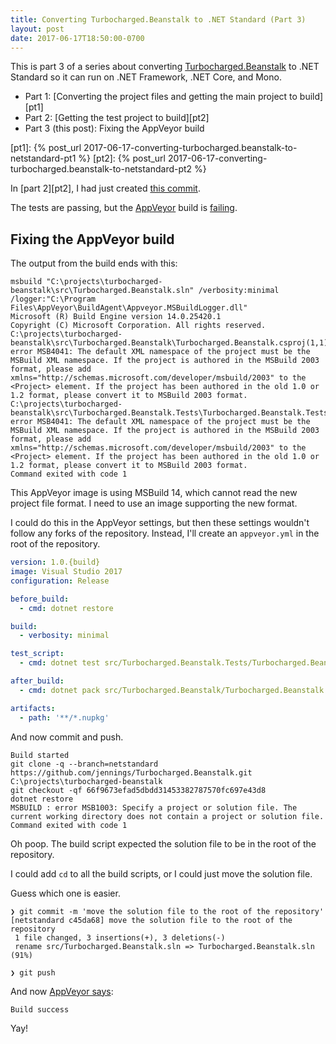 ```yaml
---
title: Converting Turbocharged.Beanstalk to .NET Standard (Part 3)
layout: post
date: 2017-06-17T18:50:00-0700
---
```


This is part 3 of a series about converting [Turbocharged.Beanstalk][tb] to
.NET Standard so it can run on .NET Framework, .NET Core, and Mono.

* Part 1: [Converting the project files and getting the main project to build][pt1]
* Part 2: [Getting the test project to build][pt2]
* Part 3 (this post): Fixing the AppVeyor build

[tb]: https://github.com/jennings/Turbocharged.Beanstalk
[pt1]: {% post_url 2017-06-17-converting-turbocharged.beanstalk-to-netstandard-pt1 %}
[pt2]: {% post_url 2017-06-17-converting-turbocharged.beanstalk-to-netstandard-pt2 %}

In [part 2][pt2], I had just created [this commit][3e6d8b6].

The tests are passing, but the [AppVeyor][appveyor] build is
[failing][failed-build].

[3e6d8b6]: https://github.com/jennings/Turbocharged.Beanstalk/commit/3e6d8b6a1e355aa46cc1b91734970dd3e637c1c7 
[appveyor]: https://www.appveyor.com/
[failed-build]: https://ci.appveyor.com/project/jennings/turbocharged-beanstalk/build/0.1.53


## Fixing the AppVeyor build

The output from the build ends with this:

```
msbuild "C:\projects\turbocharged-beanstalk\src\Turbocharged.Beanstalk.sln" /verbosity:minimal /logger:"C:\Program Files\AppVeyor\BuildAgent\Appveyor.MSBuildLogger.dll"
Microsoft (R) Build Engine version 14.0.25420.1
Copyright (C) Microsoft Corporation. All rights reserved.
C:\projects\turbocharged-beanstalk\src\Turbocharged.Beanstalk\Turbocharged.Beanstalk.csproj(1,1): error MSB4041: The default XML namespace of the project must be the MSBuild XML namespace. If the project is authored in the MSBuild 2003 format, please add xmlns="http://schemas.microsoft.com/developer/msbuild/2003" to the <Project> element. If the project has been authored in the old 1.0 or 1.2 format, please convert it to MSBuild 2003 format.
C:\projects\turbocharged-beanstalk\src\Turbocharged.Beanstalk.Tests\Turbocharged.Beanstalk.Tests.csproj(1,1): error MSB4041: The default XML namespace of the project must be the MSBuild XML namespace. If the project is authored in the MSBuild 2003 format, please add xmlns="http://schemas.microsoft.com/developer/msbuild/2003" to the <Project> element. If the project has been authored in the old 1.0 or 1.2 format, please convert it to MSBuild 2003 format.
Command exited with code 1
```

This AppVeyor image is using MSBuild 14, which cannot read the new project file
format. I need to use an image supporting the new format.

I could do this in the AppVeyor settings, but then these settings wouldn't
follow any forks of the repository. Instead, I'll create an `appveyor.yml` in
the root of the repository.

```yaml
version: 1.0.{build}
image: Visual Studio 2017
configuration: Release

before_build:
  - cmd: dotnet restore

build:
  - verbosity: minimal

test_script:
  - cmd: dotnet test src/Turbocharged.Beanstalk.Tests/Turbocharged.Beanstalk.Tests.csproj

after_build:
  - cmd: dotnet pack src/Turbocharged.Beanstalk/Turbocharged.Beanstalk.csproj --configuration Release

artifacts:
  - path: '**/*.nupkg'
```

And now commit and push.

```
Build started
git clone -q --branch=netstandard https://github.com/jennings/Turbocharged.Beanstalk.git C:\projects\turbocharged-beanstalk
git checkout -qf 66f9673efad5dbdd31453382787570fc697e43d8
dotnet restore
MSBUILD : error MSB1003: Specify a project or solution file. The current working directory does not contain a project or solution file.
Command exited with code 1
```

Oh poop. The build script expected the solution file to be in the root of the
repository.

I could add `cd` to all the build scripts, or I could just move the solution
file.

Guess which one is easier.

```
❯ git commit -m 'move the solution file to the root of the repository'
[netstandard c45da68] move the solution file to the root of the repository
 1 file changed, 3 insertions(+), 3 deletions(-)
 rename src/Turbocharged.Beanstalk.sln => Turbocharged.Beanstalk.sln (91%)

❯ git push
```

And now [AppVeyor says][successful-build]:

[successful-build]: https://ci.appveyor.com/project/jennings/turbocharged-beanstalk/build/1.0.57

```
Build success
```

Yay!
